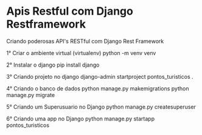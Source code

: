# Apis Restful com Django Restframework
Criando poderosas API's RESTful com Django Rest Framework

1° Criar o ambiente virtual (virtualenv)
python -m venv venv

2° Instalar o django
pip install django

3° Criando projeto no django
django-admin startproject pontos_turisticos .

4° Criando o banco de dados
python manage.py makemigrations
python manage.py migrate

5° Criando um Superusuario no Django
python manage.py createsuperuser

6° Criando uma app no Django
python manage.py startapp pontos_turisticos
